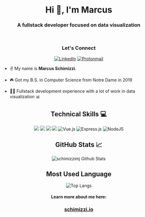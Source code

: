 <div align="center"><h1>Hi 👋, I'm Marcus</h1></div>
<h3 align="center">A fullstack developer focused on data visualization</h3>

<br />

<div align="center">
<h3>Let's Connect</h3>

[![LinkedIn](https://img.shields.io/badge/linkedin-%230077B5.svg?style=for-the-badge&logo=linkedin&logoColor=white)](https://linkedin.com/in/schimizzimj)
[![Protonmail](https://img.shields.io/badge/ProtonMail-8B89CC?style=for-the-badge&logo=protonmail&logoColor=white)](mailto:marcus@schimizzi.io)

</div>

- ✌️ My name is **Marcus Schimizzi**.

- ☘️ Got my B.S. in Computer Science from Notre Dame in 2019

- 🧑‍💻 Fullstack development experience with a lot of work in data visualization 📊

<div align="center"><h2> Technical Skills 💻 </h2>

![](https://img.shields.io/badge/javascript-ffff00.svg?style=for-the-badge&logo=javascript&logoColor=000000)
![](https://img.shields.io/badge/html5-%23E34F26.svg?style=for-the-badge&logo=html5&logoColor=white)
![](https://img.shields.io/badge/css3-%231572B6.svg?style=for-the-badge&logo=css3&logoColor=white)
![](https://img.shields.io/badge/react-%2320232a.svg?style=for-the-badge&logo=react&logoColor=%2361DAFB)
![Vue.js](https://img.shields.io/badge/vuejs-%2335495e.svg?style=for-the-badge&logo=vuedotjs&logoColor=%234FC08D)
![Express.js](https://img.shields.io/badge/express.js-%23404d59.svg?style=for-the-badge&logo=express&logoColor=%2361DAFB)
![NodeJS](https://img.shields.io/badge/node.js-6DA55F?style=for-the-badge&logo=node.js&logoColor=white)

</div>

<div align="center">

<h2>GitHub Stats 📈</h2>

![schimizzimj Github Stats](https://github-readme-stats.vercel.app/api?username=schimizzimj&show_icons=true&theme=midnight-purple&text_color=BD632F)

<h2>Most Used Language</h2>

![Top Langs](https://github-readme-stats.vercel.app/api/top-langs/?username=schimizzimj&theme=midnight-purple&langs_count=5&text_color=BD632F)

</div>

<!-- <p align='center'><img src='https://visitor-badge.laobi.icu/badge?page_id=schimizzimj'></p> -->

<div align="center">
    <h4>Learn more about me here:</h4>
    <h3><a href="https://schimizzi.io">schimizzi.io</a></h3>
</div>

